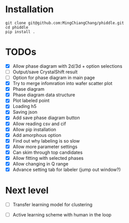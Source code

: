 # Installation
```console
git clone git@github.com:MingChiangChang/phiddle.git
cd phiddle
pip install .
```

# TODOs
- [x] Allow phase diagram with 2d/3d + option selections
- [ ] Output/save CrystalShift result
- [ ] Option for phase diagram in main page
- [x] Try to merge infomration into wafer scatter plot
- [x] Phase diagram 
- [x] Phase diagram data structure
- [x] Plot labeled point
- [x] Loading h5
- [x] Saving json 
- [x] Add save phase diagram button
- [x] Allow reading csv and cif
- [x] Allow pip installation
- [x] Add amorphous option
- [x] Find out why labeling is so slow
- [x] Allow more parameter settings
- [x] Can skim through top candidates
- [x] Allow fitting with selected phases
- [x] Allow changing in Q range
- [x] Advance setting tab for labeler (jump out window?)

# Next level
- [ ] Transfer learning model for clustering
- [ ] Active learning scheme with human in the loop
 
